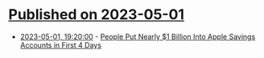 # [Published on 2023-05-01](index.md)

* [2023-05-01, 19:20:00](https://apple.slashdot.org/story/23/05/01/199246/people-put-nearly-1-billion-into-apple-savings-accounts-in-first-4-days?utm_source=rss1.0mainlinkanon&utm_medium=feed) - [People Put Nearly $1 Billion Into Apple Savings Accounts in First 4 Days](https://apple.slashdot.org/story/23/05/01/199246/people-put-nearly-1-billion-into-apple-savings-accounts-in-first-4-days?utm_source=rss1.0mainlinkanon&utm_medium=feed)
